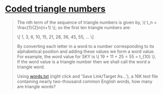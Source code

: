# [Coded triangle numbers](https://projecteuler.net/problem=42)

> The nth term of the sequence of triangle numbers is given by, \\( t_n = \frac{1}{2}n(n+1) \\); so the first ten triangle numbers are:
>
> \\[ 1, 3, 6, 10, 15, 21, 28, 36, 45, 55, ... \\]
>
> By converting each letter in a word to a number corresponding to its alphabetical position and adding these values we form a word value.
> For example, the word value for SKY is \\( 19 + 11 + 25 = 55 = t_{10} \\).
> If the word value is a triangle number then we shall call the word a triangle word.
>
> Using [words.txt](https://projecteuler.net/project/resources/p042_words.txt) (right click and 'Save Link/Target As...'), a 16K text file containing nearly two-thousand common English words, how many are triangle words?
> 